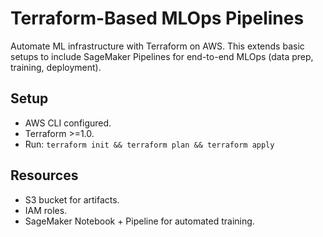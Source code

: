 # Terraform-Based MLOps Pipelines

Automate ML infrastructure with Terraform on AWS. This extends basic setups to include SageMaker Pipelines for end-to-end MLOps (data prep, training, deployment).

## Setup
- AWS CLI configured.
- Terraform >=1.0.
- Run: `terraform init && terraform plan && terraform apply`

## Resources
- S3 bucket for artifacts.
- IAM roles.
- SageMaker Notebook + Pipeline for automated training.